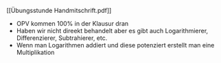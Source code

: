 [[Übungsstunde Handmitschrift.pdf]]
- OPV kommen 100% in der Klausur dran
- Haben wir nicht direekt behandelt aber es gibt auch Logarithmierer, Differenzierer, Subtrahierer, etc.
- Wenn man Logarithmen addiert und diese potenziert erstellt man eine Multiplikation
